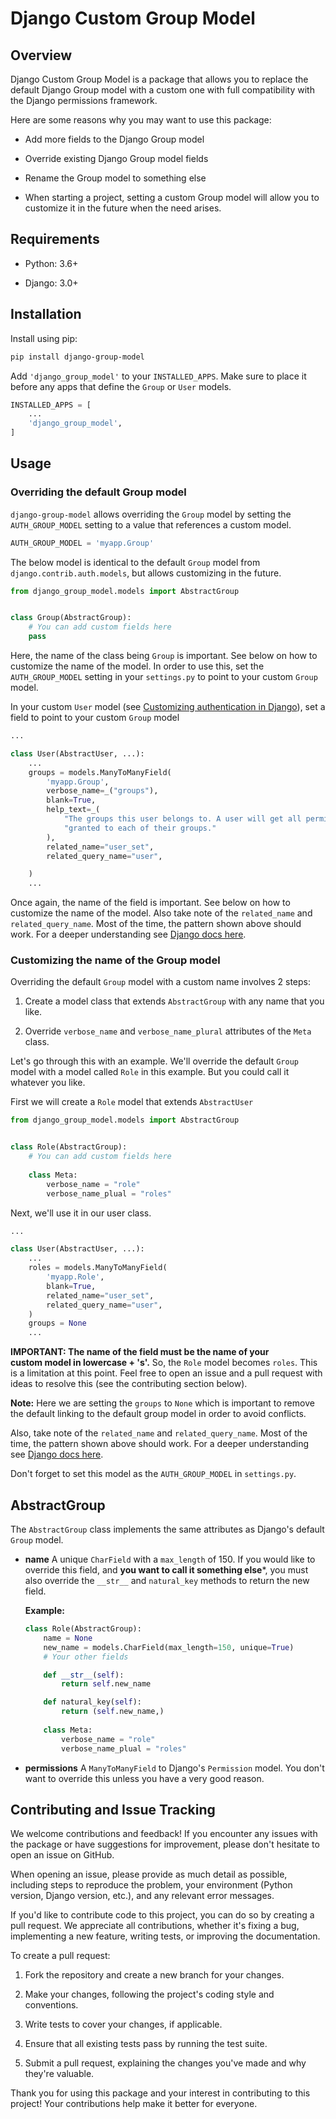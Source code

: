 # Django Custom Group Model

## Overview

Django Custom Group Model is a package that allows you to replace the default Django Group model with a custom one with full compatibility with the Django permissions framework.

Here are some reasons why you may want to use this package:

- Add more fields to the Django Group model

- Override existing Django Group model fields

- Rename the Group model to something else

- When starting a project, setting a custom Group model will allow you to customize it in the future when the need arises.

## Requirements

- Python: 3.6+

- Django: 3.0+

## Installation

Install using pip:

```bash
pip install django-group-model
```

Add `'django_group_model'`  to your `INSTALLED_APPS`. Make sure to place it before any apps that define the `Group` or `User` models.

```python
INSTALLED_APPS = [
    ...
    'django_group_model',
]
```

## Usage

### Overriding the default Group model

`django-group-model` allows overriding the `Group` model by setting the `AUTH_GROUP_MODEL` setting to a value that references a custom model.

```python
AUTH_GROUP_MODEL = 'myapp.Group'
```

The below model is identical to the default `Group` model from `django.contrib.auth.models`, but allows customizing in the future.

```python
from django_group_model.models import AbstractGroup


class Group(AbstractGroup):
    # You can add custom fields here
    pass
```

Here, the name of the class being `Group` is important. See below on how to customize the name of the model. In order to use this, set the `AUTH_GROUP_MODEL` setting in your `settings.py` to point to your custom `Group` model.

In your custom `User` model (see [Customizing authentication in Django](https://docs.djangoproject.com/en/5.0/topics/auth/customizing/#substituting-a-custom-user-model)), set a field to point to your custom `Group` model

```python
...

class User(AbstractUser, ...):
    ...
    groups = models.ManyToManyField(
        'myapp.Group',
        verbose_name=_("groups"),
        blank=True,
        help_text=_(
            "The groups this user belongs to. A user will get all permissions "
            "granted to each of their groups."
        ),
        related_name="user_set",
        related_query_name="user",

    )
    ...
```

Once again, the name of the field is important. See below on how to customize the name of the model. Also take note of the `related_name` and `related_query_name`. Most of the time, the pattern shown above should work. For a deeper understanding see [Django docs here](https://docs.djangoproject.com/en/5.0/ref/models/fields/#django.db.models.ForeignKey.related_name).

### Customizing the name of the Group model

Overriding the default `Group` model with a custom name involves 2 steps:

1. Create a model class that extends `AbstractGroup` with any name that you like.

2. Override `verbose_name` and `verbose_name_plural` attributes of the `Meta` class. 

Let's go through this with an example. We'll override the default `Group` model with a model called `Role` in this example. But you could call it whatever you like.

First we will create a `Role` model that extends `AbstractUser`

```python
from django_group_model.models import AbstractGroup


class Role(AbstractGroup):
    # You can add custom fields here
    
    class Meta:
        verbose_name = "role"
        verbose_name_plual = "roles"
```

Next, we'll use it in our user class.

```python
...

class User(AbstractUser, ...):
    ...
    roles = models.ManyToManyField(
        'myapp.Role',
        blank=True,
        related_name="user_set",
        related_query_name="user",
    )
    groups = None
    ...
```

**IMPORTANT: The name of the field must be the name of your <nobr>custom model in lowercase + 's'.</nobr>** So, the `Role` model becomes `roles`. This is a limitation at this point. Feel free to open an issue and a pull request with ideas to resolve this (see the contributing section below).

**Note:** Here we are setting the `groups` to `None` which is important to remove the default linking to the default group model in order to avoid conflicts.

Also, take note of the `related_name` and `related_query_name`. Most of the time, the pattern shown above should work. For a deeper understanding see [Django docs here](https://docs.djangoproject.com/en/5.0/ref/models/fields/#django.db.models.ForeignKey.related_name).

Don't forget to set this model as the `AUTH_GROUP_MODEL` in `settings.py`.

## AbstractGroup

The `AbstractGroup` class implements the same attributes as Django's default `Group` model.

- **name**
  A unique `CharField` with a `max_length` of 150.
  If you would like to override this field, and **you want to call it something else***, you must also override the `__str__` and `natural_key` methods to return the new field.
  
  **Example:**
  
  ```python
  class Role(AbstractGroup):
      name = None
      new_name = models.CharField(max_length=150, unique=True)
      # Your other fields
  
      def __str__(self):
          return self.new_name
  
      def natural_key(self):
          return (self.new_name,)
      
      class Meta:
          verbose_name = "role"
          verbose_name_plual = "roles"
  ```

- **permissions**
  A `ManyToManyField` to Django's `Permission` model.
  You don't want to override this unless you have a very good reason.

## Contributing and Issue Tracking

We welcome contributions and feedback! If you encounter any issues with the package or have suggestions for improvement, please don't hesitate to open an issue on GitHub.

When opening an issue, please provide as much detail as possible, including steps to reproduce the problem, your environment (Python version, Django version, etc.), and any relevant error messages.

If you'd like to contribute code to this project, you can do so by creating a pull request. We appreciate all contributions, whether it's fixing a bug, implementing a new feature, writing tests, or improving the documentation.

To create a pull request:

1. Fork the repository and create a new branch for your changes.

2. Make your changes, following the project's coding style and conventions.

3. Write tests to cover your changes, if applicable.

4. Ensure that all existing tests pass by running the test suite.

5. Submit a pull request, explaining the changes you've made and why they're valuable.

Thank you for using this package and your interest in contributing to this project! Your contributions help make it better for everyone.

